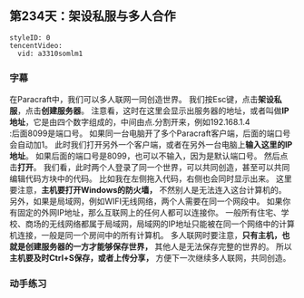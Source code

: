 ## 第234天：架设私服与多人合作



```@TencentVideo
styleID: 0
tencentVideo:
  vid: a3310somlm1

```


### 字幕

在Paracraft中，我们可以多人联网一同创造世界。
我们按Esc键，点击**架设私服**，点击**创建服务器**。
注意看，这时在这里会显示出服务器的地址，或者叫做**IP地址**，它是由四个数字组成的，中间由点.分割开来，例如192.168.1.4   
:后面8099是端口号。
如果同一台电脑开了多个Paracraft客户端，后面的端口号会自动加1。
此时我们打开另外一个客户端，或者在另外一台电脑上**输入这里的IP地址**。
如果后面的端口号是8099，也可以不输入，因为是默认端口号。
然后点击**打开**。
我们看，此时两个人登录了同一个世界，可以共同创造，甚至可以共同编辑代码方块中的代码。
比如我在左侧拖入代码，右侧也会同时显示出来。
这里要注意，**主机要打开Windows的防火墙，** 不然别人是无法连入这台计算机的。
另外，如果是局域网，例如WIFI无线网络，两个人需要在同一个网段中。
如果你有固定的外网IP地址，那么互联网上的任何人都可以连接你。
一般所有住宅、学校、商场的无线网络都属于局域网，局域网的IP地址只能被在同一个网络中的计算机连接，一般是同一个房间中的所有计算机。
多人联网时要注意，**只有主机，也就是创建服务器的一方才能够保存世界，** 其他人是无法保存完整的世界的。
所以**主机要及时Ctrl+S保存，或者上传分享，** 方便下一次继续多人联网，共同创造。



### 动手练习